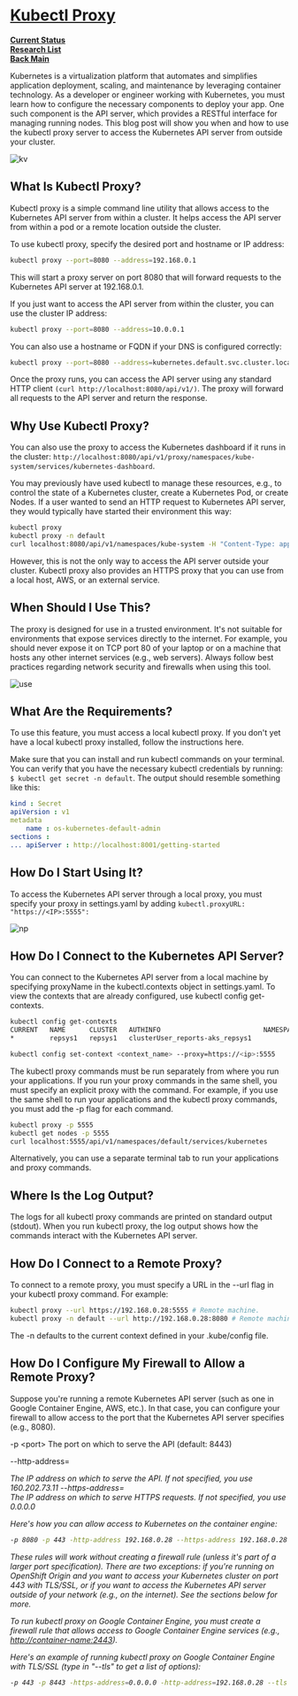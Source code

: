 # **[Kubectl Proxy](https://www.loft.sh/blog/when-and-how-to-use-kubectl-proxy)**

**[Current Status](../../../../development/status/weekly/current_status.md)**\
**[Research List](../../../research_list.md)**\
**[Back Main](../../../../README.md)**

Kubernetes is a virtualization platform that automates and simplifies application deployment, scaling, and maintenance by leveraging container technology. As a developer or engineer working with Kubernetes, you must learn how to configure the necessary components to deploy your app. One such component is the API server, which provides a RESTful interface for managing running nodes. This blog post will show you when and how to use the kubectl proxy server to access the Kubernetes API server from outside your cluster.

![kv](https://cdn.prod.website-files.com/65a5be30bf4809bb3a2e8aff/65de6a24f3bc7cfdb5711e2f_command.png)

## What Is Kubectl Proxy?

Kubectl proxy is a simple command line utility that allows access to the Kubernetes API server from within a cluster. It helps access the API server from within a pod or a remote location outside the cluster.

To use kubectl proxy, specify the desired port and hostname or IP address:

```bash
kubectl proxy --port=8080 --address=192.168.0.1
```

This will start a proxy server on port 8080 that will forward requests to the Kubernetes API server at 192.168.0.1.

If you just want to access the API server from within the cluster, you can use the cluster IP address:

```bash
kubectl proxy --port=8080 --address=10.0.0.1
```

You can also use a hostname or FQDN if your DNS is configured correctly:

```bash
kubectl proxy --port=8080 --address=kubernetes.default.svc.cluster.local
```

Once the proxy runs, you can access the API server using any standard HTTP client ```(curl http://localhost:8080/api/v1/)```. The proxy will forward all requests to the API server and return the response.

## Why Use Kubectl Proxy?

You can also use the proxy to access the Kubernetes dashboard if it runs in the cluster: ```http://localhost:8080/api/v1/proxy/namespaces/kube-system/services/kubernetes-dashboard```.

You may previously have used kubectl to manage these resources, e.g., to control the state of a Kubernetes cluster, create a Kubernetes Pod, or create Nodes. If a user wanted to send an HTTP request to Kubernetes API server, they would typically have started their environment this way:

```bash
kubectl proxy 
kubectl proxy -n default 
curl localhost:8080/api/v1/namespaces/kube-system -H "Content-Type: application/json;charset=UTF-8"
```

However, this is not the only way to access the API server outside your cluster. Kubectl proxy also provides an HTTPS proxy that you can use from a local host, AWS, or an external service.

## When Should I Use This?

The proxy is designed for use in a trusted environment. It's not suitable for environments that expose services directly to the internet. For example, you should never expose it on TCP port 80 of your laptop or on a machine that hosts any other internet services (e.g., web servers). Always follow best practices regarding network security and firewalls when using this tool.

![use](https://cdn.prod.website-files.com/65a5be30bf4809bb3a2e8aff/65de6a24f3bc7cfdb5711e2a_kubectl-proxy.png)

## What Are the Requirements?

To use this feature, you must access a local kubectl proxy. If you don't yet have a local kubectl proxy installed, follow the instructions here.

Make sure that you can install and run kubectl commands on your terminal. You can verify that you have the necessary kubectl credentials by running: ```$ kubectl get secret -n default```. The output should resemble something like this:

```yaml
kind : Secret
apiVersion : v1
metadata
    name : os-kubernetes-default-admin
sections :
... apiServer : http://localhost:8001/getting-started
```

## How Do I Start Using It?

To access the Kubernetes API server through a local proxy, you must specify your proxy in settings.yaml by adding `kubectl.proxyURL: "https://<IP>:5555":`

![np](https://cdn.prod.website-files.com/65a5be30bf4809bb3a2e8aff/65de6a24f3bc7cfdb5711e46_ethernet2.jpeg)

## How Do I Connect to the Kubernetes API Server?

You can connect to the Kubernetes API server from a local machine by specifying proxyName in the kubectl.contexts object in settings.yaml. To view the contexts that are already configured, use kubectl config get-contexts.

```bash
kubectl config get-contexts
CURRENT   NAME      CLUSTER   AUTHINFO                          NAMESPACE
*         repsys1   repsys1   clusterUser_reports-aks_repsys1 

kubectl config set-context <context_name> --proxy=https://<ip>:5555
```

The kubectl proxy commands must be run separately from where you run your applications. If you run your proxy commands in the same shell, you must specify an explicit proxy with the command. For example, if you use the same shell to run your applications and the kubectl proxy commands, you must add the -p flag for each command.

```bash
kubectl proxy -p 5555 
kubectl get nodes -p 5555 
curl localhost:5555/api/v1/namespaces/default/services/kubernetes
```

Alternatively, you can use a separate terminal tab to run your applications and proxy commands.

## Where Is the Log Output?

The logs for all kubectl proxy commands are printed on standard output (stdout). When you run kubectl proxy, the log output shows how the commands interact with the Kubernetes API server.

## How Do I Connect to a Remote Proxy?

To connect to a remote proxy, you must specify a URL in the --url flag in your kubectl proxy command. For example:

```bash
kubectl proxy --url https://192.168.0.28:5555 # Remote machine. 
kubectl proxy -n default --url http://192.168.0.28:8080 # Remote machine.
```

The -n defaults to the current context defined in your .kube/config file.

## How Do I Configure My Firewall to Allow a Remote Proxy?

Suppose you're running a remote Kubernetes API server (such as one in Google Container Engine, AWS, etc.). In that case, you can configure your firewall to allow access to the port that the Kubernetes API server specifies (e.g., 8080).

-p &lt;port> The port on which to serve the API (default: 8443)

--http-address=<address> The IP address on which to serve the API. If not specified, you use 160.202.73.11
--https-address=<address> The IP address on which to serve HTTPS requests. If not specified, you use 0.0.0.0

Here's how you can allow access to Kubernetes on the container engine:

```bash
-p 8080 -p 443 -http-address 192.168.0.28 --https-address 192.168.0.28
```

These rules will work without creating a firewall rule (unless it's part of a larger port specification). There are two exceptions: if you're running on OpenShift Origin and you want to access your Kubernetes cluster on port 443 with TLS/SSL, or if you want to access the Kubernetes API server outside of your network (e.g., on the internet). See the sections below for more.

To run kubectl proxy on Google Container Engine, you must create a firewall rule that allows access to Google Container Engine services (e.g., <http://container-name:2443>).

Here's an example of running kubectl proxy on Google Container Engine with TLS/SSL (type in "--tls" to get a list of options):

```bash
-p 443 -p 8443 -https-address=0.0.0.0 -http-address=192.168.0.28 --tls --context="cluster:<container_name>" --user cloud-user@cloud-router:client-certificate-authority=/etc/kubernetes/ssl/client.pem --user cloud-user@cloud-router:client-key/ca.crt:/path/to/client.key
```
